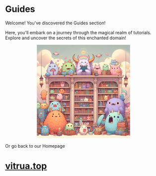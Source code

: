 # Guides

Welcome! You've discovered the Guides section!

Here, you'll embark on a journey through the magical realm of tutorials. Explore and uncover the secrets of this enchanted domain!

<div style="text-align:center;">
  <img src="https://github.com/Vitrua/images/blob/main/others/library.jpg?raw=true" alt="library" width="300" height="300">
</div>

Or go back to our Homepage

# [vitrua.top](https://vitrua.top)

